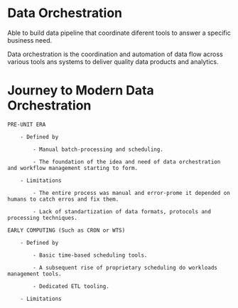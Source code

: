 # Data Orchestration

Able to build data pipeline that coordinate diferent tools to answer a specific business need.

Data orchestration is the coordination and automation of data flow across various tools ans systems to deliver quality data products and analytics.

# Journey to Modern Data Orchestration

    PRE-UNIT ERA
    
        - Defined by 
        
            - Manual batch-processing and scheduling.
        
            - The foundation of the idea and need of data orchestration and workflow management starting to form.

        - Limitations

            - The entire process was manual and error-prome it depended on humans to catch erros and fix them.

            - Lack of standartization of data formats, protocols and processing techniques.
    
    EARLY COMPUTING (Such as CRON or WTS)
        
        - Defined by

            - Basic time-based scheduling tools.

            - A subsequent rise of proprietary scheduling do workloads management tools.

            - Dedicated ETL tooling.

        - Limitations

